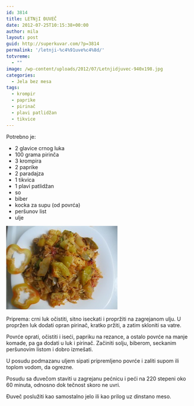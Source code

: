 ```yaml
---
id: 3814
title: LETNjI ĐUVEČ
date: 2012-07-25T10:15:38+00:00
author: mila
layout: post
guid: http://superkuvar.com/?p=3814
permalink: '/letnji-%c4%91uve%c4%8d/'
totvreme:
  - ""
image: /wp-content/uploads/2012/07/Letnjidjuvec-940x198.jpg
categories:
  - Jela bez mesa
tags:
  - krompir
  - paprike
  - pirinač
  - plavi patlidžan
  - tikvice
---
```

Potrebno je:

  * 2 glavice crnog luka
  * 100 grama pirinča
  * 3 krompira
  * 2 paprike
  * 2 paradajza
  * 1 tikvica
  * 1 plavi patlidžan
  * so
  * biber
  * kocka za supu (od povrća)
  * peršunov list
  * ulje

<img class="alignnone size-medium wp-image-3815" title="Letnjidjuvec" src="/wp-content/uploads/2012/07/Letnjidjuvec-300x225.jpg" alt="" width="300" height="225" /> 

Priprema: crni luk očistiti, sitno iseckati i propržiti na zagrejanom ulju. U propržen luk dodati opran pirinač, kratko pržiti, a zatim skloniti sa vatre.

Povrće oprati, očistiti i iseći, papriku na rezance, a ostalo povrće na manje komade, pa ga dodati u luk i pirinač. Začiniti solju, biberom, seckanim peršunovim listom i dobro izmešati.

U posudu podmazanu uljem sipati pripremljeno povrće i zaliti supom ili toplom vodom, da ogrezne.

Posudu sa đuvečom staviti u zagrejanu pećnicu i peći na 220 stepeni oko 60 minuta, odnosno dok tečnost skoro ne uvri.

Đuveč poslužiti kao samostalno jelo ili kao prilog uz dinstano meso.